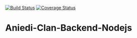 [![Build Status](https://travis-ci.com/Mohamilr/Aniedi-Clan-Backend-Nodejs.svg?branch=develop)](https://travis-ci.com/Mohamilr/Aniedi-Clan-Backend-Nodejs)
[![Coverage Status](https://coveralls.io/repos/github/Mohamilr/Aniedi-Clan-Backend-Nodejs/badge.svg?branch=develop)](https://coveralls.io/github/Mohamilr/Aniedi-Clan-Backend-Nodejs?branch=develop)
# Aniedi-Clan-Backend-Nodejs
